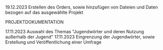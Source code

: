 19.12.2023 Erstellen des Orders, sowie hinzufügen von Dateien und Daten bezogen auf das ausgewählte Projekt

PROJEKTDOKUMENTATION 

17.11.2023 Auswahl des Themas "Jugendwörter und deren Nutzung außerhalb der Jugend"
17.11.2023 Eingrenzung der Jugendwörter, sowie Erstellung und Veröffentlichung einer Umfrage 
